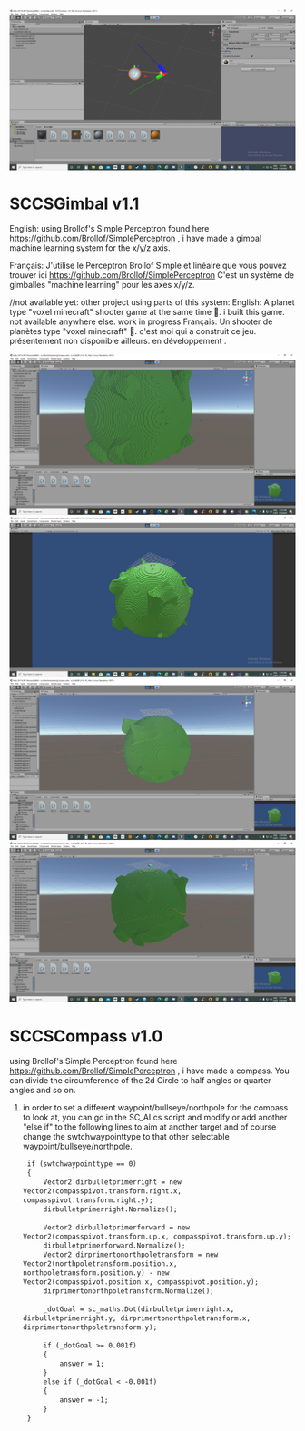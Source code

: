 ![](images/sccsgimbal0.png)

# SCCSGimbal v1.1
English: using Brollof's Simple Perceptron found here https://github.com/Brollof/SimplePerceptron , i have made a gimbal machine learning system for the x/y/z axis.

Français: J'utilise le Perceptron Brollof Simple et linéaire que vous pouvez trouver ici https://github.com/Brollof/SimplePerceptron  C'est un système de gimballes "machine learning" pour les axes x/y/z.

//not available yet: other project using parts of this system:
English: A planet type "voxel minecraft" shooter game at the same time 🙂. i built this game. not available anywhere else. work in progress
Français: Un shooter de planètes type "voxel minecraft" 🙂. c'est moi qui a construit ce jeu. présentement non disponible ailleurs. en développement . 

![](images/voxeldestructibleplanetaigimbal3.png)
![](images/voxeldestructibleplanetaigimbal.png)
![](images/voxeldestructibleplanetaigimbal1.png)
![](images/voxeldestructibleplanetaigimbal2.png)

# SCCSCompass v1.0
using Brollof's Simple Perceptron found here https://github.com/Brollof/SimplePerceptron , i have made a compass. You can divide the circumference of the 2d Circle to half angles or quarter angles and so on.

1. in order to set a different waypoint/bullseye/northpole for the compass to look at, you can go in the SC_AI.cs script and 
modify or add another "else if" to the following lines to aim at another target and of course change the swtchwaypointtype to that other selectable waypoint/bullseye/northpole.

        if (swtchwaypointtype == 0)
        {
            Vector2 dirbulletprimerright = new Vector2(compasspivot.transform.right.x, compasspivot.transform.right.y);
            dirbulletprimerright.Normalize();

            Vector2 dirbulletprimerforward = new Vector2(compasspivot.transform.up.x, compasspivot.transform.up.y);
            dirbulletprimerforward.Normalize();
            Vector2 dirprimertonorthpoletransform = new Vector2(northpoletransform.position.x, northpoletransform.position.y) - new Vector2(compasspivot.position.x, compasspivot.position.y);
            dirprimertonorthpoletransform.Normalize();

            _dotGoal = sc_maths.Dot(dirbulletprimerright.x, dirbulletprimerright.y, dirprimertonorthpoletransform.x, dirprimertonorthpoletransform.y);

            if (_dotGoal >= 0.001f)
            {
                answer = 1;
            }
            else if (_dotGoal < -0.001f)
            {
                answer = -1;
            }
        }
